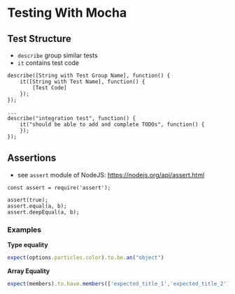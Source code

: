 # Testing With Mocha





## Test Structure

- `describe` group similar tests
- `it` contains test code

```tsx
describe([String with Test Group Name], function() {
    it([String with Test Name], function() {
        [Test Code]
    });
});
```

```tsx
...
describe("integration test", function() {
    it("should be able to add and complete TODOs", function() {
    });
});
```



## Assertions

- see `assert` module of NodeJS: https://nodejs.org/api/assert.html



```tsx
const assert = require('assert');

assert(true);
assert.equal(a, b);
assert.deepEqual(a, b);
```











### Examples



**Type equality**

```js
expect(options.particles.color).to.be.an("object")
```

**Array Equality**

```js
expect(members).to.have.members(['expected_title_1','expected_title_2']);
```

